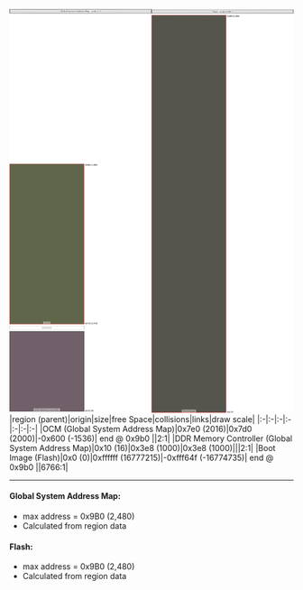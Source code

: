 ![memory map diagram](A5_region_exceeds_height-no_maxaddress_set_diagram.png)
|region (parent)|origin|size|free Space|collisions|links|draw scale|
|:-|:-|:-|:-|:-|:-|:-|
|<span style='color:(42, 52, 15)'>OCM (Global System Address Map)</span>|0x7e0 (2016)|0x7d0 (2000)|-0x600 (-1536)| end @ 0x9b0 ||2:1|
|<span style='color:(67, 44, 56)'>DDR Memory Controller (Global System Address Map)</span>|0x10 (16)|0x3e8 (1000)|0x3e8 (1000)|||2:1|
|<span style='color:(30, 29, 18)'>Boot Image (Flash)</span>|0x0 (0)|0xffffff (16777215)|-0xfff64f (-16774735)| end @ 0x9b0 ||6766:1|

---
#### Global System Address Map:
- max address = 0x9B0 (2,480)
- Calculated from region data
#### Flash:
- max address = 0x9B0 (2,480)
- Calculated from region data